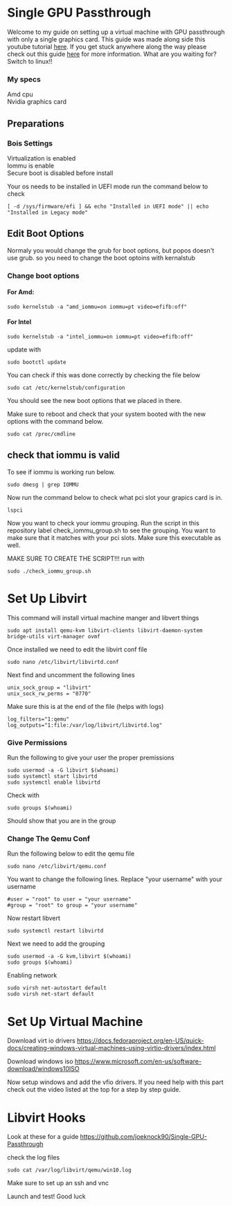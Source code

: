 
# Single GPU Passthrough
Welcome to my guide on setting up a virtual machine with GPU passthrough with only a single graphics card. This guide was made along side this youtube tutorial [here](https://youtu.be/UOk5Mzu53lI). If you get stuck anywhere along the way please check out this guide [here](https://gitlab.com/risingprismtv/single-gpu-passthrough/-/wikis/home) for more information. What are you waiting for? Switch to linux!!
### My specs 
Amd cpu <br />
Nvidia graphics card

## Preparations

### Bois Settings 
Virtualization is enabled <br />
Iommu is enable <br />
Secure boot is disabled before install <br /> 

Your os needs to be installed in UEFI mode run the command below to check
```
[ -d /sys/firmware/efi ] && echo "Installed in UEFI mode" || echo "Installed in Legacy mode"
```

## Edit Boot Options
Normaly you would change the grub for boot options, but popos doesn't use grub. so you need to change the boot optoins with kernalstub

### Change boot options

#### For Amd:
```
sudo kernelstub -a "amd_iommu=on iommu=pt video=efifb:off"
```

#### For Intel
```
sudo kernelstub -a "intel_iommu=on iommu=pt video=efifb:off"
```
update with
```
sudo bootctl update
```
You can check if this was done correctly by checking the file below
```
sudo cat /etc/kernelstub/configuration
```
You should see the new boot options that we placed in there.

Make sure to reboot and check that your system booted with the new options with the command below.
```
sudo cat /proc/cmdline
```

## check that iommu is valid

To see if iommu is working run below.
```
sudo dmesg | grep IOMMU
```
Now run the command below to check what pci slot your grapics card is in.
```
lspci
```

Now you want to check your iommu grouping. Run the script in this repository label check_iommu_group.sh to see the grouping. You want to make sure that it matches with your pci slots. Make sure this executable as well. 

MAKE SURE TO CREATE THE SCRIPT!!! run with
```
sudo ./check_iommu_group.sh
```

# Set Up Libvirt

This command will install virtual machine manger and libvert things
```
sudo apt install qemu-kvm libvirt-clients libvirt-daemon-system bridge-utils virt-manager ovmf
```

Once installed we need to edit the libvirt conf file
```
sudo nano /etc/libvirt/libvirtd.conf
```

Next find and uncomment the following lines 

```
unix_sock_group = "libvirt"
unix_sock_rw_perms = "0770"
```

Make sure this is at the end of the file (helps with logs)
```
log_filters="1:qemu"
log_outputs="1:file:/var/log/libvirt/libvirtd.log"
```
### Give Permissions
Run the following to give your user the proper premissions

```
sudo usermod -a -G libvirt $(whoami)
sudo systemctl start libvirtd
sudo systemctl enable libvirtd
```
Check with 
```
sudo groups $(whoami)
```
Should show that you are in the group


### Change The Qemu Conf

Run the following below to edit the qemu file
```
sudo nano /etc/libvirt/qemu.conf
```
You want to change the following lines. Replace "your username" with your username
```
#user = "root" to user = "your username"
#group = "root" to group = "your username"
```
Now restart libvert
```
sudo systemctl restart libvirtd
```
Next we need to add the grouping
```
sudo usermod -a -G kvm,libvirt $(whoami)
sudo groups $(whoami)
```
Enabling network
```
sudo virsh net-autostart default
sudo virsh net-start default
```
# Set Up Virtual Machine

Download virt io drivers
https://docs.fedoraproject.org/en-US/quick-docs/creating-windows-virtual-machines-using-virtio-drivers/index.html

Download windows iso 
https://www.microsoft.com/en-us/software-download/windows10ISO

Now setup windows and add the vfio drivers. If you need help with this part check out the video listed at the top for a step by step guide.

# Libvirt Hooks

Look at these for a guide
https://github.com/joeknock90/Single-GPU-Passthrough

check the log files 
```
sudo cat /var/log/libvirt/qemu/win10.log 
```

Make sure to set up an ssh and vnc 

Launch and test!
Good luck
